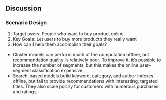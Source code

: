 ## Discussion
### Scenario Design
1. Target users:
People who want to buy product online
2. Key Goals:
Let users to buy more products they really want
3. How can I help them accomplish their goals?
* Cluster models can perform much of the computation
offline, but recommendation quality
is relatively poor. To improve it, it’s possible to
increase the number of segments, but this
makes the online user–segment classification
expensive.
* Search-based models build keyword, category,
and author indexes offline, but fail to provide
recommendations with interesting, targeted
titles. They also scale poorly for customers with
numerous purchases and ratings.
